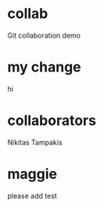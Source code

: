 # collab
Git collaboration demo

# my change
hi

# collaborators
Nikitas Tampakis

# maggie
please add test

